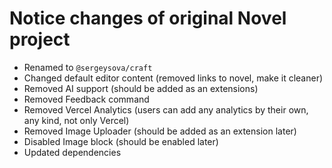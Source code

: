 # Notice changes of original Novel project

- Renamed to `@sergeysova/craft`
- Changed default editor content (removed links to novel, make it cleaner)
- Removed AI support (should be added as an extensions)
- Removed Feedback command
- Removed Vercel Analytics (users can add any analytics by their own, any kind, not only Vercel)
- Removed Image Uploader (should be added as an extension later)
- Disabled Image block (should be enabled later)
- Updated dependencies
